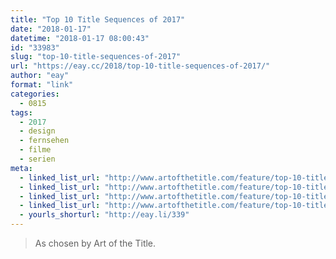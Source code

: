 ```yaml
---
title: "Top 10 Title Sequences of 2017"
date: "2018-01-17"
datetime: "2018-01-17 08:00:43"
id: "33983"
slug: "top-10-title-sequences-of-2017"
url: "https://eay.cc/2018/top-10-title-sequences-of-2017/"
author: "eay"
format: "link"
categories:
  - 0815
tags:
  - 2017
  - design
  - fernsehen
  - filme
  - serien
meta:
  - linked_list_url: "http://www.artofthetitle.com/feature/top-10-title-sequences-of-2017/"
  - linked_list_url: "http://www.artofthetitle.com/feature/top-10-title-sequences-of-2017/"
  - linked_list_url: "http://www.artofthetitle.com/feature/top-10-title-sequences-of-2017/"
  - linked_list_url: "http://www.artofthetitle.com/feature/top-10-title-sequences-of-2017/"
  - yourls_shorturl: "http://eay.li/339"
---
```


> As chosen by Art of the Title.
